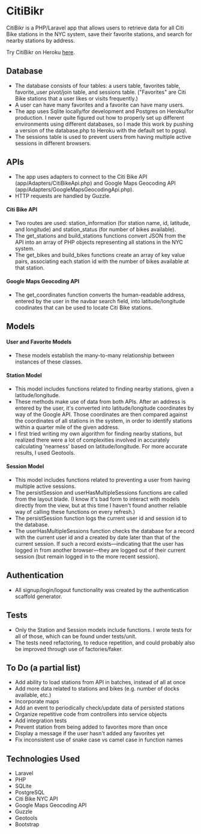 # CitiBikr

CitiBikr is a PHP/Laravel app that allows users to retrieve data for all Citi Bike stations in the NYC system, save their favorite stations, and search for nearby stations by address.

Try CitiBikr on Heroku [here](http://citibikr.herokuapp.com/).

## Database

* The database consists of four tables: a users table, favorites table, favorite_user pivot/join table, and sessions table. ("Favorites" are Citi Bike stations that a user likes or visits frequently.)
* A user can have many favorites and a favorite can have many users.
* The app uses Sqlite locally/for development and Postgres on Heroku/for production. I never quite figured out how to properly set up different environments using different databases, so I made this work by pushing a version of the database.php to Heroku with the default set to pgsql.
* The sessions table is used to prevent users from having multiple active sessions in different browsers.

## APIs

* The app uses adapters to connect to the Citi Bike API (app/Adapters/CitiBikeApi.php) and Google Maps Geocoding API (app/Adapters/GoogleMapsGeocodingApi.php).
* HTTP requests are handled by Guzzle.

#### Citi Bike API

* Two routes are used: station_information (for station name, id, latitude, and longitude) and station_status (for number of bikes available).
* The get_stations and build_stations functions convert JSON from the API into an array of PHP objects representing all stations in the NYC system.
* The get_bikes and build_bikes functions create an array of key value pairs, associating each station id with the number of bikes available at that station.

#### Google Maps Geocoding API

* The get_coordinates function converts the human-readable address, entered by the user in the navbar search field, into latitude/longitude coodinates that can be used to locate Citi Bike stations.

## Models

#### User and Favorite Models

* These models establish the many-to-many relationship between instances of these classes.

#### Station Model

* This model includes functions related to finding nearby stations, given a latitude/longitude.
* These methods make use of data from both APIs. After an address is entered by the user, it's converted into latitude/longitude coordinates by way of the Google API. Those coordinates are then compared against the coordinates of all stations in the system, in order to identify stations within a quarter mile of the given address.
* I first tried writing my own algorithm for finding nearby stations, but realized there were a lot of complexities involved in accurately calculating 'nearness' based on latitude/longitude. For more accurate results, I used Geotools.

#### Session Model

* This model includes functions related to preventing a user from having multiple active sessions.
* The persistSession and userHasMultipleSessions functions are called from the layout blade. (I know it's bad form to interact with models directly from the view, but at this time I haven't found another reliable way of calling these functions on every refresh.)
* The persistSession function logs the current user id and session id to the database.
* The userHasMultipleSessions function checks the database for a record with the current user id and a created by date later than that of the current session. If such a record exists—indicating that the user has logged in from another browser—they are logged out of their current session (but remain logged in to the more recent session).

## Authentication

* All signup/login/logout functionality was created by the authentication scaffold generator.

## Tests

* Only the Station and Session models include functions. I wrote tests for all of those, which can be found under tests/unit.
* The tests need refactoring, to reduce repetition, and could probably also be improved through use of factories/faker.

## To Do (a partial list)
* Add ability to load stations from API in batches, instead of all at once
* Add more data related to stations and bikes (e.g. number of docks available, etc.)
* Incorporate maps
* Add an event to periodically check/update data of persisted stations
* Organize repetitive code from controllers into service objects
* Add integration tests
* Prevent station from being added to favorites more than once
* Display a message if the user hasn't added any favorites yet
* Fix inconsistent use of snake case vs camel case in function names

## Technologies Used

* Laravel
* PHP
* SQLite
* PostgreSQL
* Citi Bike NYC API
* Google Maps Geocoding API
* Guzzle
* Geotools
* Bootstrap
